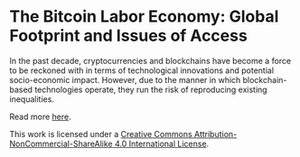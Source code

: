 # The Bitcoin Labor Economy: Global Footprint and Issues of Access

In the past decade, cryptocurrencies and blockchains have become a force to be reckoned with in terms of technological innovations and potential socio-economic impact. However, due to the manner in which blockchain-based technologies operate, they run the risk of reproducing existing inequalities.

Read more [here](https://thejoeblankenship.com/bitcoin_labor/).

This work is licensed under a [Creative Commons Attribution-NonCommercial-ShareAlike 4.0 International License](http://creativecommons.org/licenses/by-nc-sa/4.0/).
